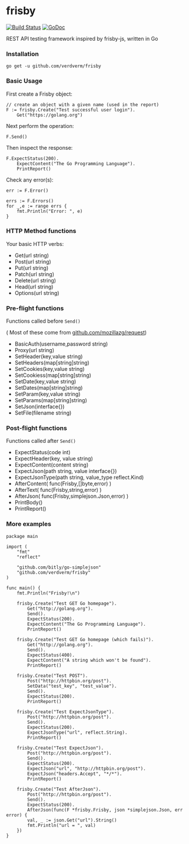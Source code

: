 # frisby

[![Build Status](https://travis-ci.org/verdverm/frisby.svg?branch=master)](https://travis-ci.org/verdverm/frisby)
[![GoDoc](https://godoc.org/github.com/verdverm/frisby?status.svg)](https://godoc.org/github.com/verdverm/frisby)

REST API testing framework inspired by frisby-js, written in Go

### Installation

```
go get -u github.com/verdverm/frisby
```

### Basic Usage

First create a Frisby object:

```
// create an object with a given name (used in the report)
F := frisby.Create("Test successful user login").
    Get("https://golang.org")
```

Next perform the operation:

```
F.Send()
```

Then inspect the response:

```
F.ExpectStatus(200).
    ExpectContent("The Go Programming Language").
    PrintReport()
```

Check any error(s):

`err := F.Error()`

```
errs := F.Errors()
for _,e := range errs {
	fmt.Println("Error: ", e)
}
```

### HTTP Method functions

Your basic HTTP verbs:

- Get(url string)
- Post(url string)
- Put(url string)
- Patch(url string)
- Delete(url string)
- Head(url string)
- Options(url string)

### Pre-flight functions

Functions called before `Send()`

( Most of these come from [github.com/mozillazg/request](https://github.com/mozillazg/request))

- BasicAuth(username,password string)
- Proxy(url string)
- SetHeader(key,value string)
- SetHeaders(map[string]string)
- SetCookies(key,value string)
- SetCookiess(map[string]string)
- SetDate(key,value string)
- SetDates(map[string]string)
- SetParam(key,value string)
- SetParams(map[string]string)
- SetJson(interface{})
- SetFile(filename string)


### Post-flight functions

Functions called after `Send()`

- ExpectStatus(code int)
- ExpectHeader(key, value string)
- ExpectContent(content string)
- ExpectJson(path string, value interface{})
- ExpectJsonType(path string, value_type reflect.Kind)
- AfterContent( func(Frisby,[]byte,error) )
- AfterText( func(Frisby,string,error) )
- AfterJson( func(Frisby,simplejson.Json,error) )
- PrintBody()
- PrintReport()


### More examples

```
package main

import (
	"fmt"
	"reflect"

	"github.com/bitly/go-simplejson"
	"github.com/verdverm/frisby"
)

func main() {
	fmt.Println("Frisby!\n")

	frisby.Create("Test GET Go homepage").
		Get("http://golang.org").
		Send().
		ExpectStatus(200).
		ExpectContent("The Go Programming Language").
		PrintReport()

	frisby.Create("Test GET Go homepage (which fails)").
		Get("http://golang.org").
		Send().
		ExpectStatus(400).
		ExpectContent("A string which won't be found").
		PrintReport()

	frisby.Create("Test POST").
		Post("http://httpbin.org/post").
		SetData("test_key", "test_value").
		Send().
		ExpectStatus(200).
		PrintReport()

	frisby.Create("Test ExpectJsonType").
		Post("http://httpbin.org/post").
		Send().
		ExpectStatus(200).
		ExpectJsonType("url", reflect.String).
		PrintReport()

	frisby.Create("Test ExpectJson").
		Post("http://httpbin.org/post").
		Send().
		ExpectStatus(200).
		ExpectJson("url", "http://httpbin.org/post").
		ExpectJson("headers.Accept", "*/*").
		PrintReport()

	frisby.Create("Test AfterJson").
		Post("http://httpbin.org/post").
		Send().
		ExpectStatus(200).
		AfterJson(func(F *frisby.Frisby, json *simplejson.Json, err error) {
		val, _ := json.Get("url").String()
		fmt.Println("url = ", val)
	})
}
```